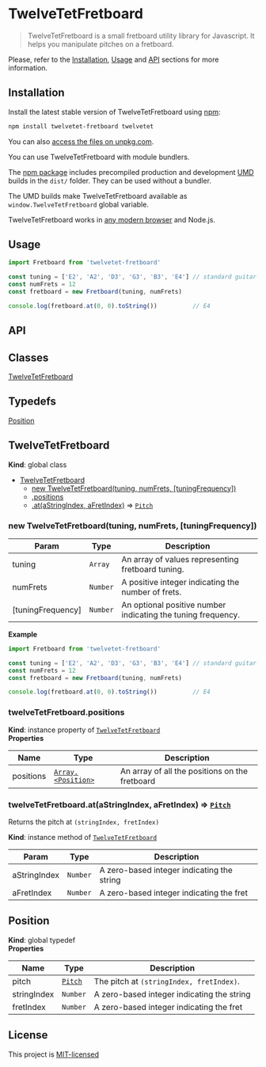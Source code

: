 # TwelveTetFretboard

> TwelveTetFretboard is a small fretboard utility library for Javascript. It helps you manipulate pitches on a fretboard.

Please, refer to the [Installation](#installation), [Usage](#usage) and [API](#api) sections for more information.

## Installation <a name="installation"></a>

Install the latest stable version of TwelveTetFretboard using [npm](https://www.npmjs.com/):

```bash
npm install twelvetet-fretboard twelvetet
```

You can also [access the files on unpkg.com](https://unpkg.com/twelvetet-fretboard/).

You can use TwelveTetFretboard with module bundlers.

The [npm package](https://www.npmjs.com/package/twelvetet-fretboard) includes precompiled production and development [UMD](https://github.com/umdjs/umd) builds in the `dist/` folder. They can be used without a bundler.

The UMD builds make TwelveTetFretboard available as `window.TwelveTetFretboard` global variable.

TwelveTetFretboard works in [any modern browser](http://caniuse.com/#feat=es5) and Node.js.

## Usage <a name="usage"></a>

```Javascript
import Fretboard from 'twelvetet-fretboard'

const tuning = ['E2', 'A2', 'D3', 'G3', 'B3', 'E4'] // standard guitar tuning
const numFrets = 12
const fretboard = new Fretboard(tuning, numFrets)

console.log(fretboard.at(0, 0).toString())          // E4
```

## API  <a name="api"></a>

## Classes

<dl>
<dt><a href="#TwelveTetFretboard">TwelveTetFretboard</a></dt>
<dd></dd>
</dl>

## Typedefs

<dl>
<dt><a href="#Position">Position</a></dt>
<dd></dd>
</dl>

<a name="TwelveTetFretboard"></a>

## TwelveTetFretboard
**Kind**: global class  

* [TwelveTetFretboard](#TwelveTetFretboard)
    * [new TwelveTetFretboard(tuning, numFrets, [tuningFrequency])](#new_TwelveTetFretboard_new)
    * [.positions](#TwelveTetFretboard+positions)
    * [.at(aStringIndex, aFretIndex)](#TwelveTetFretboard+at) ⇒ [<code>Pitch</code>](https://github.com/adriano-di-giovanni/twelvetet#Pitch)

<a name="new_TwelveTetFretboard_new"></a>

### new TwelveTetFretboard(tuning, numFrets, [tuningFrequency])

| Param | Type | Description |
| --- | --- | --- |
| tuning | <code>Array</code> | An array of values representing fretboard tuning. |
| numFrets | <code>Number</code> | A positive integer indicating the number of frets. |
| [tuningFrequency] | <code>Number</code> | An optional positive number indicating the tuning frequency. |

**Example**  
```js
import Fretboard from 'twelvetet-fretboard'

const tuning = ['E2', 'A2', 'D3', 'G3', 'B3', 'E4'] // standard guitar tuning
const numFrets = 12
const fretboard = new Fretboard(tuning, numFrets)

console.log(fretboard.at(0, 0).toString())          // E4
```
<a name="TwelveTetFretboard+positions"></a>

### twelveTetFretboard.positions
**Kind**: instance property of [<code>TwelveTetFretboard</code>](#TwelveTetFretboard)  
**Properties**

| Name | Type | Description |
| --- | --- | --- |
| positions | [<code>Array.&lt;Position&gt;</code>](#Position) | An array of all the positions on the fretboard |

<a name="TwelveTetFretboard+at"></a>

### twelveTetFretboard.at(aStringIndex, aFretIndex) ⇒ [<code>Pitch</code>](https://github.com/adriano-di-giovanni/twelvetet#Pitch)
Returns the pitch at `(stringIndex, fretIndex)`

**Kind**: instance method of [<code>TwelveTetFretboard</code>](#TwelveTetFretboard)  

| Param | Type | Description |
| --- | --- | --- |
| aStringIndex | <code>Number</code> | A zero-based integer indicating the string |
| aFretIndex | <code>Number</code> | A zero-based integer indicating the fret |

<a name="Position"></a>

## Position
**Kind**: global typedef  
**Properties**

| Name | Type | Description |
| --- | --- | --- |
| pitch | [<code>Pitch</code>](https://github.com/adriano-di-giovanni/twelvetet#Pitch) | The pitch at `(stringIndex, fretIndex)`. |
| stringIndex | <code>Number</code> | A zero-based integer indicating the string |
| fretIndex | <code>Number</code> | A zero-based integer indicating the fret |


## License

This project is [MIT-licensed](LICENSE)
